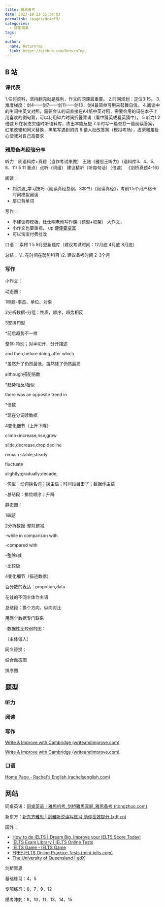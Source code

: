 ```yaml
---
title: 雅思备考
date: 2023-10-23 15:38:03
permalink: /pages/dc4ef9/
categories:
  - 随笔摘录
tags:
  - 
author: 
  name: ReturnTmp
  link: https://github.com/ReturnTmp
---
```






## B 站

### 课代表

1.任何资料，坚持翻完就是胜利，作文的网课最重要。
2.时间规划：定位3:15。
3.难度梯度：剑4——剑7——剑11——剑13，剑4最简单可用来鼓舞自信。
4.阅读中的生词中英文对照，需要会认的词直接在A4纸中英对照，需要会用的词在本子上用喜欢的例句背，可以利用碎片时间折叠背诵（看中猜英或看英猜中）。
5.听力1.2倍速
6.在状态欠佳时听语料库，练出本能反应
7.平时写一篇誊抄一篇阅读答案，红笔改错和同义替换，黑笔写遇到的坑
8.请人批改答案（模拟考场），虚荣和羞耻心使我对自己高要求



### 雅思备考经验分享

听力：刷语料库+真题（当作考试来做）  王陆《雅思王听力》（语料库3、4、5、8、11/ 5 11 重点）点听（词组） 建议精听（听每句话）（倍速）
《剑桥真题4-16》

阅读：

- 刘洪波_学习技巧（阅读真经总纲，3本书）《阅读真经》，考前1.5个月严格卡时间模拟阅读
- 扇贝背单词

写作：

- 不建议套模板，杜仕明老师写作课（题型+框架） 大作文，
- 小作文也要重视， up [便便要变富](https://space.bilibili.com/314110467)
- 可以淘宝付费批改



口语： 素材
1 5 9月更新题库（建议考试时间：12月底 4月底 8月底）



总结：
\1. 花时间在弱势科目
\2. 建议备考时间 2-3个月



### 写作

小作文：

动态图：

1审题-事态、单位、对象

2分析数据-分组：性质，顺序，趋势相反

3安排句型

*前后趋势不一样

整体-特别；对半切开，分开描述

and then,before doing,after which

*虽然升了仍然最低，虽然降了仍然最高

although搭配倍数

*趋势相反/相似

there was an opposite trend in

*倍数

*现在分词读数据

4变化细节（上升下降）

climb<increase,rise,grow

slide,decrease,drop,decline

remain stable,steady

fluctuate

slightly;gradually;decade;

-句型：动词换名词；换主语；时间段目击了；数据作主语

-总结段：排位顺序；升降



静态图：

1审题

2分析数据-整除整减

-while in comparison with

-compared with

-整除/减

-比较级

4变化细节（描述数据）

 百分数的表达：propotion,data

花钱的不同主体作主语

总结段：换个方向，纵向对比

用两个数据专门联系



-数据性比较弱的图：

（主体偏人）

同义替换：

结合动态图

排序图



## 题型

### 听力



### 阅读



### 写作

[Write & Improve with Cambridge (writeandimprove.com)](https://writeandimprove.com/)

[Write & Improve with Cambridge (writeandimprove.com)](https://writeandimprove.com/)



### 口语

[Home Page - Rachel's English (rachelsenglish.com)](https://rachelsenglish.com/)





## 网站

同桌英语：[同桌英语丨雅思机考_剑桥雅思真题_雅思备考 (itongzhuo.com)](https://ielts.itongzhuo.com/business/ielts/student/jumpMyLearningCenter.do)

新东方：[新东方雅思 | 剑雅听说读写练习,助你高效提分 (xdf.cn)](https://ieltscat.xdf.cn/)

国外：

- [How to do IELTS | Dream Big. Improve your IELTS Score Today!](https://howtodoielts.com/)
- [IELTS Exam Library | IELTS Online Tests](https://ieltsonlinetests.com/ielts-exam-library)
- [IELTS Game - IELTS Game](https://ieltsgame.com/)
- [FREE IELTS Online Practice Tests (mini-ielts.com)](http://mini-ielts.com/)
- [The University of Queensland | edX](https://www.edx.org/school/uqx)



剑桥雅思

基础练习：4，5

专项练习：6，7，9，12

模考冲刺：8，10，11，13，14，15




